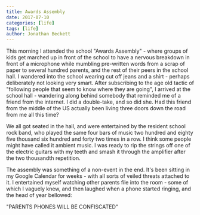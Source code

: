 ```yaml
---
title: Awards Assembly
date: 2017-07-10
categories: [life]
tags: [life]
author: Jonathan Beckett
---
```


This morning I attended the school "Awards Assembly" - where groups of kids get marched up in front of the school to have a nervous breakdown in front of a microphone while mumbling pre-written words from a scrap of paper to several hundred parents, and the rest of their peers in the school hall. I wandered into the school wearing cut off jeans and a shirt - perhaps deliberately not looking very smart. After subscribing to the age old tactic of "following people that seem to know where they are going", I arrived at the school hall - wandering along behind somebody that reminded me of a friend from the internet. I did a double-take, and so did she. Had this friend from the middle of the US actually been living three doors down the road from me all this time?

We all got seated in the hall, and were entertained by the resident school rock band, who played the same four bars of music two hundred and eighty five thousand six hundred and forty two times in a row. I think some people might have called it ambient music. I was ready to rip the strings off one of the electric guitars with my teeth and smash it through the amplifier after the two thousandth repetition.

The assembly was something of a non-event in the end. It's been sitting in my Google Calendar for weeks - with all sorts of veiled threats attached to it. I entertained myself watching other parents file into the room - some of which I vaguely knew, and then laughed when a phone started ringing, and the head of year bellowed:

"PARENTS PHONES WILL BE CONFISCATED"